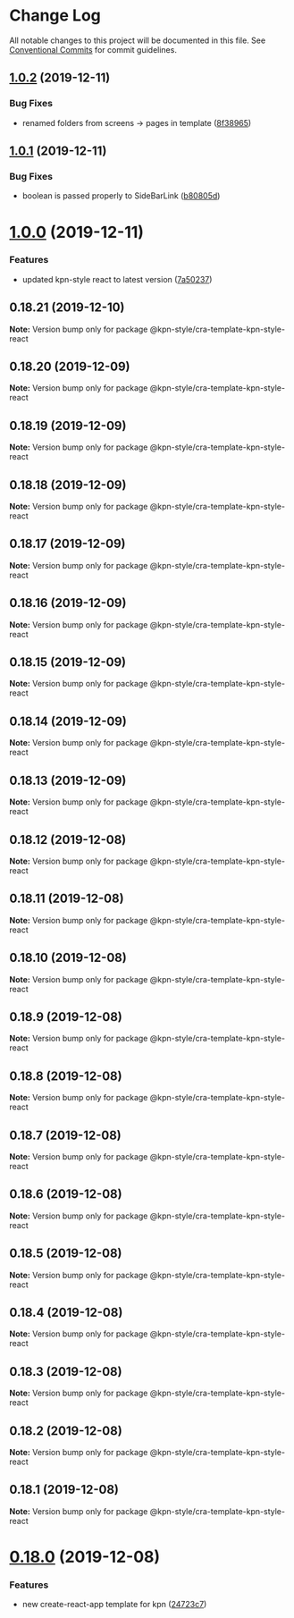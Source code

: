 # Change Log

All notable changes to this project will be documented in this file.
See [Conventional Commits](https://conventionalcommits.org) for commit guidelines.

## [1.0.2](https://github.com/kpn/kpn-style-react/compare/v1.0.1...v1.0.2) (2019-12-11)


### Bug Fixes

* renamed folders from screens -> pages in template ([8f38965](https://github.com/kpn/kpn-style-react/commit/8f389655bfe77545b7175f6b6338c0febf878354))





## [1.0.1](https://github.com/kpn/kpn-style-react/compare/v1.0.0...v1.0.1) (2019-12-11)


### Bug Fixes

* boolean is passed properly to SideBarLink ([b80805d](https://github.com/kpn/kpn-style-react/commit/b80805d349ba16419ec0363c43dfdebd31035395))





# [1.0.0](https://github.com/kpn/kpn-style-react/compare/v0.18.21...v1.0.0) (2019-12-11)


### Features

* updated kpn-style react to latest version ([7a50237](https://github.com/kpn/kpn-style-react/commit/7a5023725c632e78a47ad875daab306070ac5c06))





## 0.18.21 (2019-12-10)

**Note:** Version bump only for package @kpn-style/cra-template-kpn-style-react





## 0.18.20 (2019-12-09)

**Note:** Version bump only for package @kpn-style/cra-template-kpn-style-react





## 0.18.19 (2019-12-09)

**Note:** Version bump only for package @kpn-style/cra-template-kpn-style-react





## 0.18.18 (2019-12-09)

**Note:** Version bump only for package @kpn-style/cra-template-kpn-style-react





## 0.18.17 (2019-12-09)

**Note:** Version bump only for package @kpn-style/cra-template-kpn-style-react





## 0.18.16 (2019-12-09)

**Note:** Version bump only for package @kpn-style/cra-template-kpn-style-react





## 0.18.15 (2019-12-09)

**Note:** Version bump only for package @kpn-style/cra-template-kpn-style-react





## 0.18.14 (2019-12-09)

**Note:** Version bump only for package @kpn-style/cra-template-kpn-style-react





## 0.18.13 (2019-12-09)

**Note:** Version bump only for package @kpn-style/cra-template-kpn-style-react





## 0.18.12 (2019-12-08)

**Note:** Version bump only for package @kpn-style/cra-template-kpn-style-react





## 0.18.11 (2019-12-08)

**Note:** Version bump only for package @kpn-style/cra-template-kpn-style-react





## 0.18.10 (2019-12-08)

**Note:** Version bump only for package @kpn-style/cra-template-kpn-style-react





## 0.18.9 (2019-12-08)

**Note:** Version bump only for package @kpn-style/cra-template-kpn-style-react





## 0.18.8 (2019-12-08)

**Note:** Version bump only for package @kpn-style/cra-template-kpn-style-react





## 0.18.7 (2019-12-08)

**Note:** Version bump only for package @kpn-style/cra-template-kpn-style-react





## 0.18.6 (2019-12-08)

**Note:** Version bump only for package @kpn-style/cra-template-kpn-style-react





## 0.18.5 (2019-12-08)

**Note:** Version bump only for package @kpn-style/cra-template-kpn-style-react





## 0.18.4 (2019-12-08)

**Note:** Version bump only for package @kpn-style/cra-template-kpn-style-react





## 0.18.3 (2019-12-08)

**Note:** Version bump only for package @kpn-style/cra-template-kpn-style-react





## 0.18.2 (2019-12-08)

**Note:** Version bump only for package @kpn-style/cra-template-kpn-style-react





## 0.18.1 (2019-12-08)

**Note:** Version bump only for package @kpn-style/cra-template-kpn-style-react





# [0.18.0](https://github.com/kpn/kpn-style-react/compare/v0.17.0...v0.18.0) (2019-12-08)


### Features

* new create-react-app template for kpn ([24723c7](https://github.com/kpn/kpn-style-react/commit/24723c7d0927753d51e90191392aa576a59a32de))
